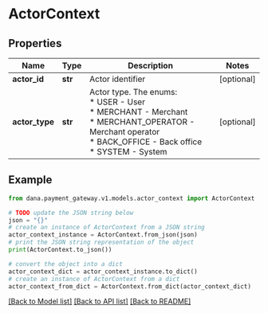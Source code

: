 # ActorContext


## Properties

Name | Type | Description | Notes
------------ | ------------- | ------------- | -------------
**actor_id** | **str** | Actor identifier | [optional] 
**actor_type** | **str** | Actor type. The enums:<br /> * USER - User<br /> * MERCHANT - Merchant<br /> * MERCHANT_OPERATOR - Merchant operator<br /> * BACK_OFFICE - Back office<br /> * SYSTEM - System<br />  | [optional] 

## Example

```python
from dana.payment_gateway.v1.models.actor_context import ActorContext

# TODO update the JSON string below
json = "{}"
# create an instance of ActorContext from a JSON string
actor_context_instance = ActorContext.from_json(json)
# print the JSON string representation of the object
print(ActorContext.to_json())

# convert the object into a dict
actor_context_dict = actor_context_instance.to_dict()
# create an instance of ActorContext from a dict
actor_context_from_dict = ActorContext.from_dict(actor_context_dict)
```
[[Back to Model list]](../README.md#documentation-for-models) [[Back to API list]](../README.md#documentation-for-api-endpoints) [[Back to README]](../README.md)


